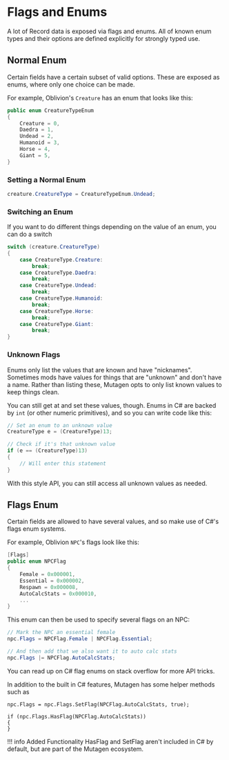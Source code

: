 # Flags and Enums
A lot of Record data is exposed via flags and enums.  All of known enum types and their options are defined explicitly for strongly typed use.
## Normal Enum
Certain fields have a certain subset of valid options.  These are exposed as enums, where only one choice can be made.

For example, Oblivion's `Creature` has an enum that looks like this:
```cs
public enum CreatureTypeEnum
{
    Creature = 0,
    Daedra = 1,
    Undead = 2,
    Humanoid = 3,
    Horse = 4,
    Giant = 5,
}
```

### Setting a Normal Enum

```cs
creature.CreatureType = CreatureTypeEnum.Undead;
```

### Switching an Enum
If you want to do different things depending on the value of an enum, you can do a switch

```cs
switch (creature.CreatureType)
{
    case CreatureType.Creature:
        break;
    case CreatureType.Daedra:
        break;
    case CreatureType.Undead:
        break;
    case CreatureType.Humanoid:
        break;
    case CreatureType.Horse:
        break;
    case CreatureType.Giant:
        break;
}
```
### Unknown Flags
Enums only list the values that are known and have "nicknames".  Sometimes mods have values for things that are "unknown" and don't have a name.   Rather than listing these, Mutagen opts to only list known values to keep things clean.

You can still get at and set these values, though.  Enums in C# are backed by `int` (or other numeric primitives), and so you can write code like this:
```cs
// Set an enum to an unknown value
CreatureType e = (CreatureType)13; 

// Check if it's that unknown value
if (e == (CreatureType)13)
{
    // Will enter this statement
}
```

With this style API, you can still access all unknown values as needed.

## Flags Enum
Certain fields are allowed to have several values, and so make use of C#'s flags enum systems.

For example, Oblivion `NPC`'s flags look like this:
```cs
[Flags]
public enum NPCFlag
{
    Female = 0x000001,
    Essential = 0x000002,
    Respawn = 0x000008,
    AutoCalcStats = 0x000010,
    ...
}
```

This enum can then be used to specify several flags on an NPC:
```cs
// Mark the NPC an essential female
npc.Flags = NPCFlag.Female | NPCFlag.Essential;

// And then add that we also want it to auto calc stats
npc.Flags |= NPCFlag.AutoCalcStats;
```

You can read up on C# flag enums on stack overflow for more API tricks.

In addition to the built in C# features, Mutagen has some helper methods such as
```
npc.Flags = npc.Flags.SetFlag(NPCFlag.AutoCalcStats, true);

if (npc.Flags.HasFlag(NPCFlag.AutoCalcStats))
{
}
```
!!! info Added Functionality
    HasFlag and SetFlag aren't included in C# by default, but are part of the Mutagen ecosystem.
